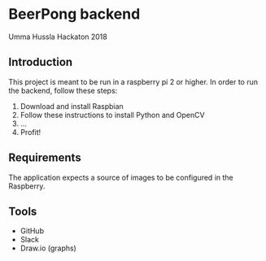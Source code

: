 # BeerPong backend

Umma Hussla Hackaton 2018

## Introduction

This project is meant to be run in a raspberry pi 2 or higher. In order to run the backend, follow these steps:

1. Download and install Raspbian 
1. Follow these instructions to install Python and OpenCV
1. ...
1. Profit!

## Requirements

The application expects a source of images to be configured in the Raspberry.

## Tools

- GitHub
- Slack 
- Draw.io (graphs)

